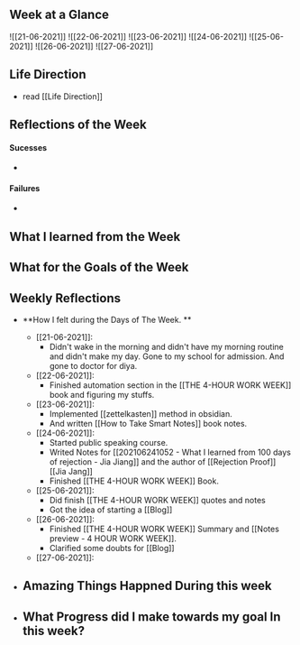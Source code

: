 ## Week at a Glance

![[21-06-2021]]
![[22-06-2021]]
![[23-06-2021]]
![[24-06-2021]]
![[25-06-2021]]
![[26-06-2021]]
![[27-06-2021]]




## Life Direction
- read [[Life Direction]]


## Reflections of the Week
#### Sucesses
-
#### Failures
-

## What I learned from the Week


## What for the Goals of the Week


## Weekly Reflections

- **How I felt during the Days of The  Week. **
	-	[[21-06-2021]]:
		-	 Didn't wake in the morning and didn't have my morning routine and didn't make my day. Gone to my school for admission. And gone to doctor for diya.
	-	[[22-06-2021]]:
		-	Finished automation section in the [[THE 4-HOUR WORK WEEK]] book and figuring my stuffs.
 	-	[[23-06-2021]]:
		-	Implemented [[zettelkasten]] method in obsidian.
		-	And written [[How to Take Smart Notes]] book notes.
	-	[[24-06-2021]]:
		-	Started public speaking course.
		-	Writed Notes for [[202106241052 - What I learned from 100 days of rejection - Jia Jiang]] and the author of [[Rejection Proof]]  [[Jia Jang]]
		-	Finished [[THE 4-HOUR WORK WEEK]] Book. 
	-	[[25-06-2021]]:
		-	Did finish [[THE 4-HOUR WORK WEEK]] quotes and notes
		-	Got the idea of starting a [[Blog]] 
	-	[[26-06-2021]]:
		-	Finished [[THE 4-HOUR WORK WEEK]] Summary and [[Notes preview - 4 HOUR WORK WEEK]].
		-	Clarified some doubts for [[Blog]]
	-	[[27-06-2021]]: 

- **Amazing Things Happned During this week**
	- 
- **What Progress did I make  towards my goal In this week?**
	- 



